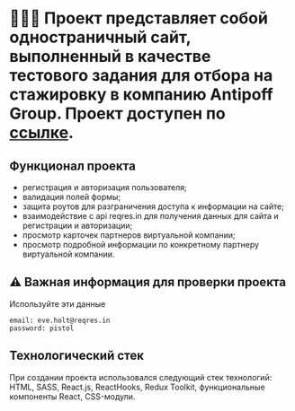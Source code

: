 # 👨🏻‍💻 Проект представляет собой одностраничный сайт, выполненный в качестве тестового задания для отбора на стажировку в компанию Antipoff Group. Проект доступен по [ссылке](https://github.com/facebook/create-react-app).

## Функционал проекта
- регистрация и авторизация пользователя;
- валидация полей формы;
- защита роутов для разграничения доступа к информации на сайте;
- взаимодействие с api reqres.in для получения данных для сайта и регистрации и авторизации;
- просмотр карточек партнеров виртуальной компании;
- просмотр подробной информации по конкретному партнеру виртуальной компании.

## ⚠️ Важная информация для проверки проекта
Используйте эти данные
```
email: eve.holt@reqres.in
password: pistol
```

## Технологический стек
При создании проекта использовался следующий стек технологий: HTML, SASS, React.js, ReactHooks, Redux Toolkit, функциональные компоненты React, CSS-модули.
